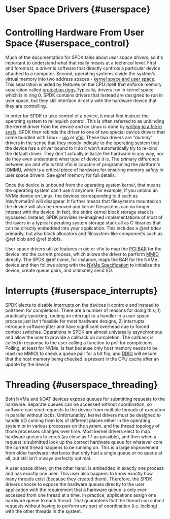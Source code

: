 # User Space Drivers {#userspace}

# Controlling Hardware From User Space {#userspace_control}

Much of the documentation for SPDK talks about _user space drivers_, so it's important to understand what that really means at a technical level. First and foremost, a _driver_ is software that directly controls a particular device attached to a computer. Second, operating systems divide the system's virtual memory into two address spaces - [kernel space and user space](https://en.wikipedia.org/wiki/User_space). This separation is aided by features on the CPU itself that enforce memory separation called [protection rings](https://en.wikipedia.org/wiki/Protection_ring).Typically, drivers run in kernel space which is in ring 0. SPDK contains drivers that instead are designed to run in user space, but they still interface directly with the hardware device that they are controlling.

In order for SPDK to take control of a device, it must first instruct the operating system to relinquish control. This is often referred to as unbinding the kernel driver from the device and on Linux is done by [writing to a file in sysfs](https://lwn.net/Articles/143397/). SPDK then rebinds the driver to one of two special device drivers that come bundled with Linux - [uio](https://www.kernel.org/doc/html/latest/driver-api/uio-howto.html) or [vfio](https://www.kernel.org/doc/Documentation/vfio.txt). These two drivers are "dummy" drivers in the sense that they mostly indicate to the operating system that the device has a driver bound to it so it won't automatically try to re-bind the default driver. They don't actually initialize the hardware in any way, nor do they even understand what type of device it is. The primary difference between uio and vfio is that vfio is capable of programming the platform's [IOMMU](https://en.wikipedia.org/wiki/Input%E2%80%93output_memory_management_unit), which is a critical piece of hardware for ensuring memory safety in user space drivers. See @ref memory for full details.

Once the device is unbound from the operating system kernel, that means the operating system can't use it anymore. For example, if you unbind an NVMe device on Linux, the devices corresponding to it such as /dev/nvme0n1 will disappear. It further means that filesystems mounted on the device will also be removed and kernel filesystems can no longer interact with the device. In fact, the entire kernel block storage stack is bypassed. Instead, SPDK provides re-imagined implementations of most of the layers in a typical operating system storage stack all as C libraries that can be directly embedded into your application. This includes a @ref bdev primarily, but also block allocators and filesystem-like components such as @ref blob and @ref blobfs.

User space drivers utilize features in uio or vfio to map the [PCI BAR](https://en.wikipedia.org/wiki/PCI_configuration_space) for the device into the current process, which allows the driver to perform [MMIO](https://en.wikipedia.org/wiki/Memory-mapped_I/O) directly. The SPDK @ref nvme, for instance, maps the BAR for the NVMe device and then follows along with the [NVMe Specification](http://nvmexpress.org/wp-content/uploads/NVM_Express_Revision_1.3.pdf) to initialize the device, create queue pairs, and ultimately send I/O.

# Interrupts {#userspace_interrupts}

SPDK elects to disable interrupts on the devices it controls and instead to poll them for completions. There are a number of reasons for doing this; 1) practically speaking, routing an interrupt to a handler in a user space process just isn't feasible for most hardware designs, 2) interrupts introduce software jitter and have significant overhead due to forced context switches. Operations in SPDK are almost universally asynchronous and allow the user to provide a callback on completion. The callback is called in response to the user calling a function to poll for completions. Polling, at least for NVMe, is fast because only host memory needs to be read (no MMIO) to check a queue pair for a bit flip, and [DDIO](https://www.intel.com/content/www/us/en/io/data-direct-i-o-technology.html) will ensure that the host memory being checked is present in the CPU cache after an update by the device.

# Threading {#userspace_threading}

Both NVMe and I/OAT devices expose queues for submitting requests to the hardware. Separate queues can be accessed without coordination, so software can send requests to the device from multiple threads of execution in parallel without locks. Unfortunatley, kernel drivers must be designed to handle I/O coming from lots of different places either in the operating system or in various processes on the system, and the thread topology of those processes changes over time. Most kernel drivers elect to map hardware queues to cores (as close as 1:1 as possible), and then when a request is submitted look up the correct hardware queue for whatever core the current thread happens to be running on. This is a large improvement from older hardware interfaces that only had a single queue or no queue at all, but still isn't always perfectly optimal.

A user space driver, on the other hand, is embedded in exactly one process and has exactly one user. This user also happens to know exactly how many threads exist (because they created them). Therefore, the SPDK drivers choose to expose the hardware queues directly to the user application with the requirement that a hardware queue is only ever accessed from one thread at a time. In practice, applications assign one hardware queue to each thread. That guarantees that the thread can submit requests without having to perform any sort of coordination (i.e. locking) with the other threads in the system.